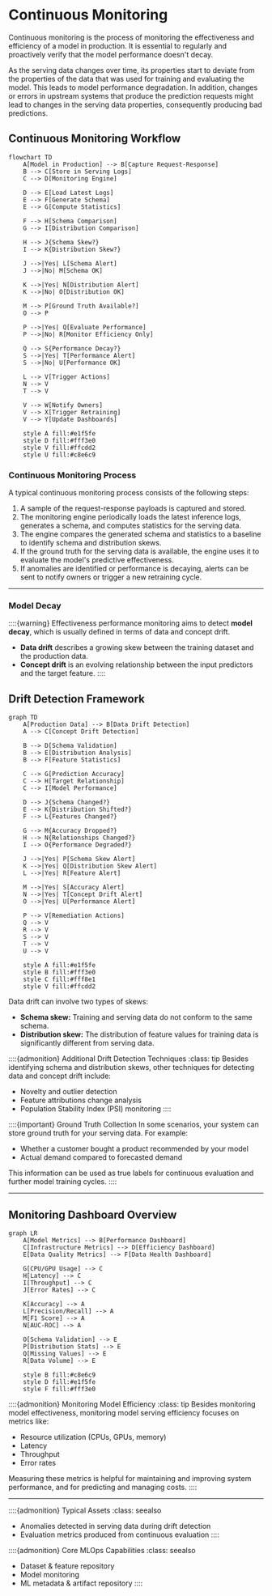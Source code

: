 # Continuous Monitoring

Continuous monitoring is the process of monitoring the effectiveness and efficiency of a model in production. It is essential to regularly and proactively verify that the model performance doesn't decay.

As the serving data changes over time, its properties start to deviate from the properties of the data that was used for training and evaluating the model. This leads to model performance degradation. In addition, changes or errors in upstream systems that produce the prediction requests might lead to changes in the serving data properties, consequently producing bad predictions.

## Continuous Monitoring Workflow

```{mermaid}
flowchart TD
    A[Model in Production] --> B[Capture Request-Response]
    B --> C[Store in Serving Logs]
    C --> D[Monitoring Engine]

    D --> E[Load Latest Logs]
    E --> F[Generate Schema]
    E --> G[Compute Statistics]

    F --> H[Schema Comparison]
    G --> I[Distribution Comparison]

    H --> J{Schema Skew?}
    I --> K{Distribution Skew?}

    J -->|Yes| L[Schema Alert]
    J -->|No| M[Schema OK]

    K -->|Yes| N[Distribution Alert]
    K -->|No| O[Distribution OK]

    M --> P[Ground Truth Available?]
    O --> P

    P -->|Yes| Q[Evaluate Performance]
    P -->|No| R[Monitor Efficiency Only]

    Q --> S{Performance Decay?}
    S -->|Yes| T[Performance Alert]
    S -->|No| U[Performance OK]

    L --> V[Trigger Actions]
    N --> V
    T --> V

    V --> W[Notify Owners]
    V --> X[Trigger Retraining]
    V --> Y[Update Dashboards]

    style A fill:#e1f5fe
    style D fill:#fff3e0
    style V fill:#ffcdd2
    style U fill:#c8e6c9
```

### Continuous Monitoring Process

A typical continuous monitoring process consists of the following steps:

1.  A sample of the request-response payloads is captured and stored.
2.  The monitoring engine periodically loads the latest inference logs, generates a schema, and computes statistics for the serving data.
3.  The engine compares the generated schema and statistics to a baseline to identify schema and distribution skews.
4.  If the ground truth for the serving data is available, the engine uses it to evaluate the model's predictive effectiveness.
5.  If anomalies are identified or performance is decaying, alerts can be sent to notify owners or trigger a new retraining cycle.

---

### Model Decay

::::{warning}
Effectiveness performance monitoring aims to detect **model decay**, which is usually defined in terms of data and concept drift.

- **Data drift** describes a growing skew between the training dataset and the production data.
- **Concept drift** is an evolving relationship between the input predictors and the target feature.
  ::::

## Drift Detection Framework

```{mermaid}
graph TD
    A[Production Data] --> B[Data Drift Detection]
    A --> C[Concept Drift Detection]

    B --> D[Schema Validation]
    B --> E[Distribution Analysis]
    B --> F[Feature Statistics]

    C --> G[Prediction Accuracy]
    C --> H[Target Relationship]
    C --> I[Model Performance]

    D --> J{Schema Changed?}
    E --> K{Distribution Shifted?}
    F --> L{Features Changed?}

    G --> M{Accuracy Dropped?}
    H --> N{Relationships Changed?}
    I --> O{Performance Degraded?}

    J -->|Yes| P[Schema Skew Alert]
    K -->|Yes| Q[Distribution Skew Alert]
    L -->|Yes| R[Feature Alert]

    M -->|Yes| S[Accuracy Alert]
    N -->|Yes| T[Concept Drift Alert]
    O -->|Yes| U[Performance Alert]

    P --> V[Remediation Actions]
    Q --> V
    R --> V
    S --> V
    T --> V
    U --> V

    style A fill:#e1f5fe
    style B fill:#fff3e0
    style C fill:#fff8e1
    style V fill:#ffcdd2
```

Data drift can involve two types of skews:

- **Schema skew:** Training and serving data do not conform to the same schema.
- **Distribution skew:** The distribution of feature values for training data is significantly different from serving data.

::::{admonition} Additional Drift Detection Techniques
:class: tip
Besides identifying schema and distribution skews, other techniques for detecting data and concept drift include:

- Novelty and outlier detection
- Feature attributions change analysis
- Population Stability Index (PSI) monitoring
  ::::

::::{important} Ground Truth Collection
In some scenarios, your system can store ground truth for your serving data. For example:

- Whether a customer bought a product recommended by your model
- Actual demand compared to forecasted demand

This information can be used as true labels for continuous evaluation and further model training cycles.
::::

---

## Monitoring Dashboard Overview

```{mermaid}
graph LR
    A[Model Metrics] --> B[Performance Dashboard]
    C[Infrastructure Metrics] --> D[Efficiency Dashboard]
    E[Data Quality Metrics] --> F[Data Health Dashboard]

    G[CPU/GPU Usage] --> C
    H[Latency] --> C
    I[Throughput] --> C
    J[Error Rates] --> C

    K[Accuracy] --> A
    L[Precision/Recall] --> A
    M[F1 Score] --> A
    N[AUC-ROC] --> A

    O[Schema Validation] --> E
    P[Distribution Stats] --> E
    Q[Missing Values] --> E
    R[Data Volume] --> E

    style B fill:#c8e6c9
    style D fill:#e1f5fe
    style F fill:#fff3e0
```

::::{admonition} Monitoring Model Efficiency
:class: tip
Besides monitoring model effectiveness, monitoring model serving efficiency focuses on metrics like:

- Resource utilization (CPUs, GPUs, memory)
- Latency
- Throughput
- Error rates

Measuring these metrics is helpful for maintaining and improving system performance, and for predicting and managing costs.
::::

---

::::{admonition} Typical Assets
:class: seealso

- Anomalies detected in serving data during drift detection
- Evaluation metrics produced from continuous evaluation
  ::::

::::{admonition} Core MLOps Capabilities
:class: seealso

- Dataset & feature repository
- Model monitoring
- ML metadata & artifact repository
  ::::
